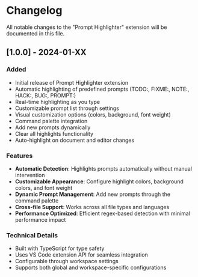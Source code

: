 # Changelog

All notable changes to the "Prompt Highlighter" extension will be documented in this file.

## [1.0.0] - 2024-01-XX

### Added
- Initial release of Prompt Highlighter extension
- Automatic highlighting of predefined prompts (TODO:, FIXME:, NOTE:, HACK:, BUG:, PROMPT:)
- Real-time highlighting as you type
- Customizable prompt list through settings
- Visual customization options (colors, background, font weight)
- Command palette integration
- Add new prompts dynamically
- Clear all highlights functionality
- Auto-highlight on document and editor changes

### Features
- **Automatic Detection**: Highlights prompts automatically without manual intervention
- **Customizable Appearance**: Configure highlight colors, background colors, and font weight
- **Dynamic Prompt Management**: Add new prompts through the command palette
- **Cross-file Support**: Works across all file types and languages
- **Performance Optimized**: Efficient regex-based detection with minimal performance impact

### Technical Details
- Built with TypeScript for type safety
- Uses VS Code extension API for seamless integration
- Configurable through workspace settings
- Supports both global and workspace-specific configurations
